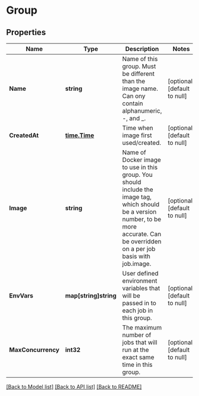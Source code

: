 # Group

## Properties
Name | Type | Description | Notes
------------ | ------------- | ------------- | -------------
**Name** | **string** | Name of this group. Must be different than the image name. Can ony contain alphanumeric, -, and _. | [optional] [default to null]
**CreatedAt** | [**time.Time**](time.Time.md) | Time when image first used/created. | [optional] [default to null]
**Image** | **string** | Name of Docker image to use in this group. You should include the image tag, which should be a version number, to be more accurate. Can be overridden on a per job basis with job.image. | [optional] [default to null]
**EnvVars** | **map[string]string** | User defined environment variables that will be passed in to each job in this group. | [optional] [default to null]
**MaxConcurrency** | **int32** | The maximum number of jobs that will run at the exact same time in this group. | [optional] [default to null]

[[Back to Model list]](../README.md#documentation-for-models) [[Back to API list]](../README.md#documentation-for-api-endpoints) [[Back to README]](../README.md)


